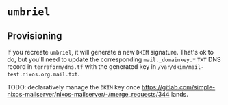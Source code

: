 # `umbriel`

## Provisioning

If you recreate `umbriel`, it will generate a new `DKIM` signature. That's ok to
do, but you'll need to update the corresponding `mail._domainkey.*` `TXT` DNS
record in `terraform/dns.tf` with the generated key in
`/var/dkim/mail-test.nixos.org.mail.txt`.

TODO: declaratively manage the `DKIM` key once
<https://gitlab.com/simple-nixos-mailserver/nixos-mailserver/-/merge_requests/344>
lands.
